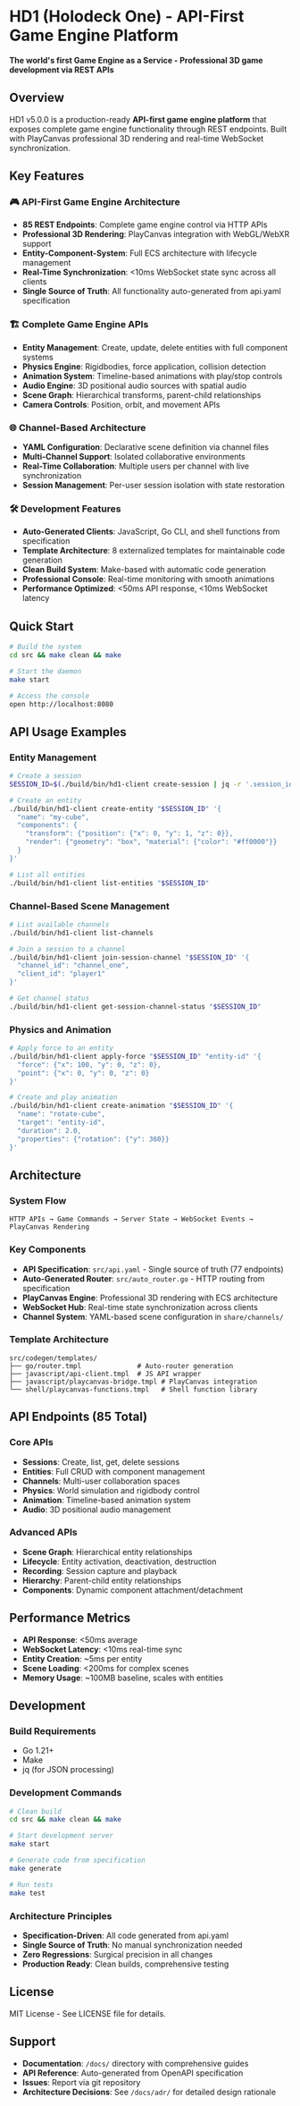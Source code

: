 # HD1 (Holodeck One) - API-First Game Engine Platform

**The world's first Game Engine as a Service - Professional 3D game development via REST APIs**

## Overview

HD1 v5.0.0 is a production-ready **API-first game engine platform** that exposes complete game engine functionality through REST endpoints. Built with PlayCanvas professional 3D rendering and real-time WebSocket synchronization.

## Key Features

### 🎮 API-First Game Engine Architecture
- **85 REST Endpoints**: Complete game engine control via HTTP APIs
- **Professional 3D Rendering**: PlayCanvas integration with WebGL/WebXR support
- **Entity-Component-System**: Full ECS architecture with lifecycle management
- **Real-Time Synchronization**: <10ms WebSocket state sync across all clients
- **Single Source of Truth**: All functionality auto-generated from api.yaml specification

### 🏗️ Complete Game Engine APIs
- **Entity Management**: Create, update, delete entities with full component systems
- **Physics Engine**: Rigidbodies, force application, collision detection
- **Animation System**: Timeline-based animations with play/stop controls
- **Audio Engine**: 3D positional audio sources with spatial audio
- **Scene Graph**: Hierarchical transforms, parent-child relationships
- **Camera Controls**: Position, orbit, and movement APIs

### 🌐 Channel-Based Architecture
- **YAML Configuration**: Declarative scene definition via channel files
- **Multi-Channel Support**: Isolated collaborative environments
- **Real-Time Collaboration**: Multiple users per channel with live synchronization
- **Session Management**: Per-user session isolation with state restoration

### 🛠️ Development Features
- **Auto-Generated Clients**: JavaScript, Go CLI, and shell functions from specification
- **Template Architecture**: 8 externalized templates for maintainable code generation
- **Clean Build System**: Make-based with automatic code generation
- **Professional Console**: Real-time monitoring with smooth animations
- **Performance Optimized**: <50ms API response, <10ms WebSocket latency

## Quick Start

```bash
# Build the system
cd src && make clean && make

# Start the daemon
make start

# Access the console
open http://localhost:8080
```

## API Usage Examples

### Entity Management
```bash
# Create a session
SESSION_ID=$(./build/bin/hd1-client create-session | jq -r '.session_id')

# Create an entity
./build/bin/hd1-client create-entity "$SESSION_ID" '{
  "name": "my-cube",
  "components": {
    "transform": {"position": {"x": 0, "y": 1, "z": 0}},
    "render": {"geometry": "box", "material": {"color": "#ff0000"}}
  }
}'

# List all entities
./build/bin/hd1-client list-entities "$SESSION_ID"
```

### Channel-Based Scene Management
```bash
# List available channels
./build/bin/hd1-client list-channels

# Join a session to a channel
./build/bin/hd1-client join-session-channel "$SESSION_ID" '{
  "channel_id": "channel_one",
  "client_id": "player1"
}'

# Get channel status
./build/bin/hd1-client get-session-channel-status "$SESSION_ID"
```

### Physics and Animation
```bash
# Apply force to an entity
./build/bin/hd1-client apply-force "$SESSION_ID" "entity-id" '{
  "force": {"x": 100, "y": 0, "z": 0},
  "point": {"x": 0, "y": 0, "z": 0}
}'

# Create and play animation
./build/bin/hd1-client create-animation "$SESSION_ID" '{
  "name": "rotate-cube",
  "target": "entity-id",
  "duration": 2.0,
  "properties": {"rotation": {"y": 360}}
}'
```

## Architecture

### System Flow
```
HTTP APIs → Game Commands → Server State → WebSocket Events → PlayCanvas Rendering
```

### Key Components
- **API Specification**: `src/api.yaml` - Single source of truth (77 endpoints)
- **Auto-Generated Router**: `src/auto_router.go` - HTTP routing from specification
- **PlayCanvas Engine**: Professional 3D rendering with ECS architecture
- **WebSocket Hub**: Real-time state synchronization across clients
- **Channel System**: YAML-based scene configuration in `share/channels/`

### Template Architecture
```
src/codegen/templates/
├── go/router.tmpl              # Auto-router generation
├── javascript/api-client.tmpl  # JS API wrapper
├── javascript/playcanvas-bridge.tmpl # PlayCanvas integration
└── shell/playcanvas-functions.tmpl   # Shell function library
```

## API Endpoints (85 Total)

### Core APIs
- **Sessions**: Create, list, get, delete sessions
- **Entities**: Full CRUD with component management
- **Channels**: Multi-user collaboration spaces
- **Physics**: World simulation and rigidbody control
- **Animation**: Timeline-based animation system
- **Audio**: 3D positional audio management

### Advanced APIs
- **Scene Graph**: Hierarchical entity relationships
- **Lifecycle**: Entity activation, deactivation, destruction
- **Recording**: Session capture and playback
- **Hierarchy**: Parent-child entity relationships
- **Components**: Dynamic component attachment/detachment

## Performance Metrics

- **API Response**: <50ms average
- **WebSocket Latency**: <10ms real-time sync
- **Entity Creation**: ~5ms per entity
- **Scene Loading**: <200ms for complex scenes
- **Memory Usage**: ~100MB baseline, scales with entities

## Development

### Build Requirements
- Go 1.21+
- Make
- jq (for JSON processing)

### Development Commands
```bash
# Clean build
cd src && make clean && make

# Start development server
make start

# Generate code from specification
make generate

# Run tests
make test
```

### Architecture Principles
- **Specification-Driven**: All code generated from api.yaml
- **Single Source of Truth**: No manual synchronization needed
- **Zero Regressions**: Surgical precision in all changes
- **Production Ready**: Clean builds, comprehensive testing

## License

MIT License - See LICENSE file for details.

## Support

- **Documentation**: `/docs/` directory with comprehensive guides
- **API Reference**: Auto-generated from OpenAPI specification
- **Issues**: Report via git repository
- **Architecture Decisions**: See `/docs/adr/` for detailed design rationale